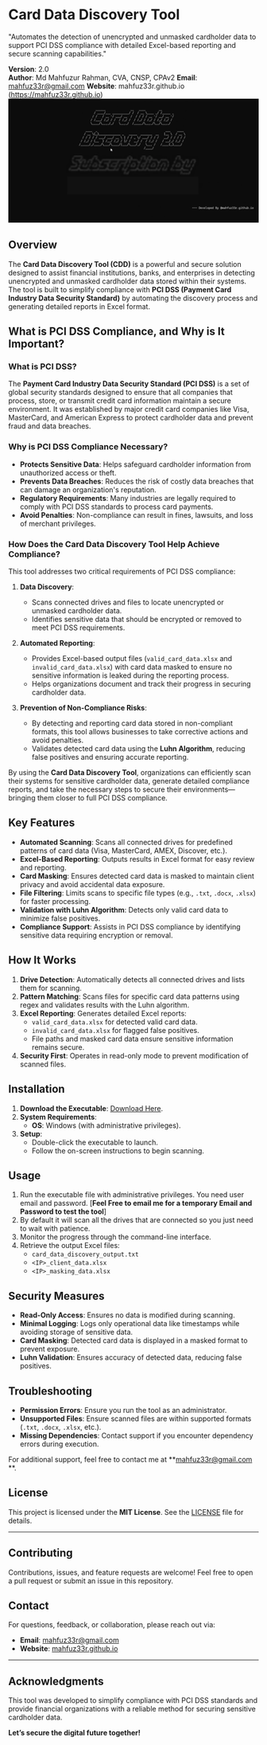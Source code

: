 # Card Data Discovery Tool
"Automates the detection of unencrypted and unmasked cardholder data to support PCI DSS compliance with detailed Excel-based reporting and secure scanning capabilities."

**Version**: 2.0  
**Author**: Md Mahfuzur Rahman, CVA, CNSP, CPAv2 
**Email**: mahfuz33r@gmail.com 
**Website**: mahfuz33r.github.io (https://mahfuz33r.github.io)
![Card Data Discovery](/assets/Dashboard.png)

## Overview

The **Card Data Discovery Tool (CDD)** is a powerful and secure solution designed to assist financial institutions, banks, and enterprises in detecting unencrypted and unmasked cardholder data stored within their systems. The tool is built to simplify compliance with **PCI DSS (Payment Card Industry Data Security Standard)** by automating the discovery process and generating detailed reports in Excel format.


## **What is PCI DSS Compliance, and Why is It Important?**

### **What is PCI DSS?**
The **Payment Card Industry Data Security Standard (PCI DSS)** is a set of global security standards designed to ensure that all companies that process, store, or transmit credit card information maintain a secure environment. It was established by major credit card companies like Visa, MasterCard, and American Express to protect cardholder data and prevent fraud and data breaches.


### **Why is PCI DSS Compliance Necessary?**
- **Protects Sensitive Data**: Helps safeguard cardholder information from unauthorized access or theft.
- **Prevents Data Breaches**: Reduces the risk of costly data breaches that can damage an organization's reputation.
- **Regulatory Requirements**: Many industries are legally required to comply with PCI DSS standards to process card payments.
- **Avoid Penalties**: Non-compliance can result in fines, lawsuits, and loss of merchant privileges.


### **How Does the Card Data Discovery Tool Help Achieve Compliance?**
This tool addresses two critical requirements of PCI DSS compliance:
1. **Data Discovery**:
   - Scans connected drives and files to locate unencrypted or unmasked cardholder data.
   - Identifies sensitive data that should be encrypted or removed to meet PCI DSS requirements.

2. **Automated Reporting**:
   - Provides Excel-based output files (`valid_card_data.xlsx` and `invalid_card_data.xlsx`) with card data masked to ensure no sensitive information is leaked during the reporting process.
   - Helps organizations document and track their progress in securing cardholder data.

3. **Prevention of Non-Compliance Risks**:
   - By detecting and reporting card data stored in non-compliant formats, this tool allows businesses to take corrective actions and avoid penalties.
   - Validates detected card data using the **Luhn Algorithm**, reducing false positives and ensuring accurate reporting.

By using the **Card Data Discovery Tool**, organizations can efficiently scan their systems for sensitive cardholder data, generate detailed compliance reports, and take the necessary steps to secure their environments—bringing them closer to full PCI DSS compliance.


## Key Features

- **Automated Scanning**: Scans all connected drives for predefined patterns of card data (Visa, MasterCard, AMEX, Discover, etc.).
- **Excel-Based Reporting**: Outputs results in Excel format for easy review and reporting.
- **Card Masking**: Ensures detected card data is masked to maintain client privacy and avoid accidental data exposure.
- **File Filtering**: Limits scans to specific file types (e.g., `.txt`, `.docx`, `.xlsx`) for faster processing.
- **Validation with Luhn Algorithm**: Detects only valid card data to minimize false positives.
- **Compliance Support**: Assists in PCI DSS compliance by identifying sensitive data requiring encryption or removal.

## How It Works

1. **Drive Detection**: Automatically detects all connected drives and lists them for scanning.
2. **Pattern Matching**: Scans files for specific card data patterns using regex and validates results with the Luhn algorithm.
3. **Excel Reporting**: Generates detailed Excel reports:
   - `valid_card_data.xlsx` for detected valid card data.
   - `invalid_card_data.xlsx` for flagged false positives.
   - File paths and masked card data ensure sensitive information remains secure.
4. **Security First**: Operates in read-only mode to prevent modification of scanned files.

## Installation

1. **Download the Executable**: [Download Here](#).
2. **System Requirements**:
   - **OS**: Windows (with administrative privileges).
3. **Setup**:
   - Double-click the executable to launch.
   - Follow the on-screen instructions to begin scanning.

## Usage

1. Run the executable file with administrative privileges. You need user email and password. [**Feel Free to email me for a temporary Email and Password to test the tool**]
2. By default it will scan all the drives that are connected so you just need to wait with patience. 
3. Monitor the progress through the command-line interface.
4. Retrieve the output Excel files:
   - `card_data_discovery_output.txt`
   - `<IP>_client_data.xlsx`
   - `<IP>_masking_data.xlsx`

## Security Measures

- **Read-Only Access**: Ensures no data is modified during scanning.
- **Minimal Logging**: Logs only operational data like timestamps while avoiding storage of sensitive data.
- **Card Masking**: Detected card data is displayed in a masked format to prevent exposure.
- **Luhn Validation**: Ensures accuracy of detected data, reducing false positives.

## Troubleshooting

- **Permission Errors**: Ensure you run the tool as an administrator.
- **Unsupported Files**: Ensure scanned files are within supported formats (`.txt`, `.docx`, `.xlsx`, etc.).
- **Missing Dependencies**: Contact support if you encounter dependency errors during execution.

For additional support, feel free to contact me at **mahfuz33r@gmail.com **.

## License

This project is licensed under the **MIT License**. See the [LICENSE](LICENSE) file for details.

---

## Contributing

Contributions, issues, and feature requests are welcome! Feel free to open a pull request or submit an issue in this repository.

## Contact

For questions, feedback, or collaboration, please reach out via:
- **Email**: mahfuz33r@gmail.com 
- **Website**: [mahfuz33r.github.io](https://mahfuz33r.github.io)

---

## Acknowledgments

This tool was developed to simplify compliance with PCI DSS standards and provide financial organizations with a reliable method for securing sensitive cardholder data.

**Let’s secure the digital future together!**
